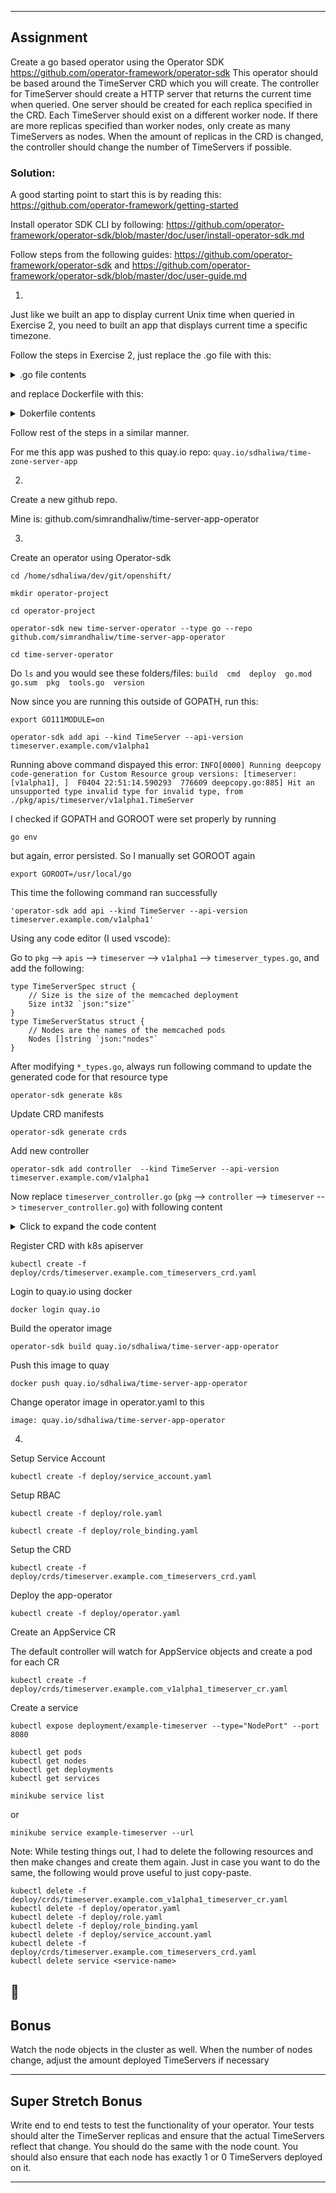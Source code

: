 
-------------
## Assignment
Create a go based operator using the Operator SDK https://github.com/operator-framework/operator-sdk
This operator should be based around the TimeServer CRD which you will create.
The controller for TimeServer should create a HTTP server that returns the current time when queried.
One server should be created for each replica specified in the CRD. Each TimeServer should exist on a different
worker node. If there are more replicas specified than worker nodes, only create as many TimeServers as nodes.
When the amount of replicas in the CRD is changed, the controller should change the number of TimeServers if possible.

### Solution:
A good starting point to start this is by reading this:
https://github.com/operator-framework/getting-started

Install operator SDK CLI by following:
https://github.com/operator-framework/operator-sdk/blob/master/doc/user/install-operator-sdk.md

Follow steps from the following guides:
https://github.com/operator-framework/operator-sdk and
https://github.com/operator-framework/operator-sdk/blob/master/doc/user-guide.md

1.
Just like we built an app to display current Unix time when queried in Exercise 2, you need to built an app that displays current time a specific timezone.

Follow the steps in Exercise 2, just replace the .go file with this:
<details>
	<summary>.go file contents</summary>
		
		// name of file: TimeZoneListenAndServe.go
		package main

		import (
			"fmt"
			"io/ioutil"
			"log"
			"net/http"
			"strings"
			"time"
		)

		// Get a list of valid timezones. See this link for help:
		// https://stackoverflow.com/questions/40120056/get-a-list-of-valid-time-zones-in-go
		var zoneDirs = []string{
			// Update path according to your OS
			"/usr/share/zoneinfo/",
			"/usr/share/lib/zoneinfo/",
			"/usr/lib/locale/TZ/",
		}

		var zoneDir string
		var listLocale []string

		func readFile(path string) {
			files, _ := ioutil.ReadDir(zoneDir + path)
			for _, f := range files {
				if f.Name() != strings.ToUpper(f.Name()[:1])+f.Name()[1:] {
					continue
				}
				if f.IsDir() {
					readFile(path + "/" + f.Name())
				} else {
					localeVal := (path + "/" + f.Name())[1:]
					_, err := time.LoadLocation(localeVal)
					if err != nil {
						log.Fatal(err)
					}
					listLocale = append(listLocale, localeVal)
					// fmt.Println((path + "/" + f.Name())[1:])
				}
			}
		}

		func servingHandler(locale string) func(http.ResponseWriter, *http.Request) {
			return func(w http.ResponseWriter, r *http.Request) {
				loc, err := time.LoadLocation(locale)
				if err != nil {
					log.Fatal(err)
				}
				fmt.Fprint(w, "Time time is "+time.Now().In(loc).Format("2006-01-02 15:04:05 PM"))
			}
		}

		func timeHandler(w http.ResponseWriter, r *http.Request) {
			fmt.Fprintf(w, "Select one of the folowing timezones and add that to end of query string\n")
			for _, val := range listLocale {
				fmt.Fprintf(w, "%s\n", val)
			}
		}

		// main function: new http server program, listening on port 80,
		// to return time (epoch) when queried
		func main() {
			for _, zoneDir = range zoneDirs {
				readFile("")
			}

			http.HandleFunc("/", timeHandler)
			for _, val := range listLocale {
				http.HandleFunc("/"+val, servingHandler(val))
			}
			fmt.Println("Application connecting to port 8080...")
			log.Fatal(http.ListenAndServe(":8080", nil))
		}

</details>

and replace Dockerfile with this:

<details>
	<summary>Dokerfile contents</summary>

		FROM golang:1.12 AS GOAPP
		WORKDIR /src/
		COPY TimeZoneListenAndServe.go main.go
		RUN go build -o app .
		FROM fedora
		WORKDIR /exec/
		COPY --from=GOAPP /src/app .
		ENTRYPOINT ["./app"]
		EXPOSE 8080	

</details>	

Follow rest of the steps in a similar manner.

For me this app was pushed to this quay.io repo: `quay.io/sdhaliwa/time-zone-server-app`

2. 
Create a new github repo. 

Mine is: github.com/simrandhaliw/time-server-app-operator

3. 

Create an operator using Operator-sdk

```
cd /home/sdhaliwa/dev/git/openshift/

mkdir operator-project

cd operator-project

operator-sdk new time-server-operator --type go --repo github.com/simrandhaliw/time-server-app-operator

cd time-server-operator
```
Do `ls` and you would see these folders/files: `build  cmd  deploy  go.mod  go.sum  pkg  tools.go  version`

Now since you are running this outside of GOPATH, run this:
```
export GO111MODULE=on
``` 

```
operator-sdk add api --kind TimeServer --api-version timeserver.example.com/v1alpha1
```
Running above command dispayed this error:
`INFO[0000] Running deepcopy code-generation for Custom Resource group versions: [timeserver:[v1alpha1], ] 
F0404 22:51:14.590293  776609 deepcopy.go:885] Hit an unsupported type invalid type for invalid type, from ./pkg/apis/timeserver/v1alpha1.TimeServer`

I checked if GOPATH and GOROOT were set properly by running 

```
go env
```

but again, error persisted. So I manually set GOROOT again

```
export GOROOT=/usr/local/go
```

This time the following command ran successfully
```
'operator-sdk add api --kind TimeServer --api-version timeserver.example.com/v1alpha1' 
```

Using any code editor (I used vscode):

Go to `pkg` --> `apis` --> `timeserver` --> `v1alpha1` --> `timeserver_types.go`, and add the following:

```
type TimeServerSpec struct {
	// Size is the size of the memcached deployment
	Size int32 `json:"size"`
}
type TimeServerStatus struct {
	// Nodes are the names of the memcached pods
	Nodes []string `json:"nodes"`
}
```	

After modifying `*_types.go`, always run following command to update the generated code for that resource type
```
operator-sdk generate k8s
```

Update CRD manifests
```
operator-sdk generate crds
```

Add new controller 
```
operator-sdk add controller  --kind TimeServer --api-version timeserver.example.com/v1alpha1
```

Now replace `timeserver_controller.go` (`pkg` --> `controller` --> `timeserver` --> `timeserver_controller.go`) with following content

<details>
 <summary>Click to expand the code content</summary>
		
		package timeserver

		import (
			"context"
			"fmt"
			"reflect"

			timeserverv1alpha1 "github.com/simrandhaliw/time-server-app-operator/pkg/apis/timeserver/v1alpha1"

			appsv1 "k8s.io/api/apps/v1"
			corev1 "k8s.io/api/core/v1"
			"k8s.io/apimachinery/pkg/api/errors"
			metav1 "k8s.io/apimachinery/pkg/apis/meta/v1"
			"k8s.io/apimachinery/pkg/runtime"
			"k8s.io/apimachinery/pkg/types"
			"k8s.io/apimachinery/pkg/util/intstr"
			"sigs.k8s.io/controller-runtime/pkg/client"
			"sigs.k8s.io/controller-runtime/pkg/controller"
			"sigs.k8s.io/controller-runtime/pkg/controller/controllerutil"
			"sigs.k8s.io/controller-runtime/pkg/handler"
			logf "sigs.k8s.io/controller-runtime/pkg/log"
			"sigs.k8s.io/controller-runtime/pkg/manager"
			"sigs.k8s.io/controller-runtime/pkg/reconcile"
			"sigs.k8s.io/controller-runtime/pkg/source"
		)

		var log = logf.Log.WithName("controller_timeserver")

		/**
		* USER ACTION REQUIRED: This is a scaffold file intended for the user to modify with their own Controller
		* business logic.  Delete these comments after modifying this file.*
			*/

		// Add creates a new TimeServer Controller and adds it to the Manager. The Manager will set fields on the Controller
		// and Start it when the Manager is Started.
		func Add(mgr manager.Manager) error {
			return add(mgr, newReconciler(mgr))
		}

		// newReconciler returns a new reconcile.Reconciler
		func newReconciler(mgr manager.Manager) reconcile.Reconciler {
			return &ReconcileTimeServer{client: mgr.GetClient(), scheme: mgr.GetScheme()}
		}

		// add adds a new Controller to mgr with r as the reconcile.Reconciler
		func add(mgr manager.Manager, r reconcile.Reconciler) error {
			// Create a new controller
			c, err := controller.New("timeserver-controller", mgr, controller.Options{Reconciler: r})
			if err != nil {
				return err
			}

			// Watch for changes to primary resource TimeServer
			err = c.Watch(&source.Kind{Type: &timeserverv1alpha1.TimeServer{}}, &handler.EnqueueRequestForObject{})
			if err != nil {
				return err
			}

			// TODO(user): Modify this to be the types you create that are owned by the primary resource
			// Watch for changes to secondary resource Pods and requeue the owner TimeServer
			err = c.Watch(&source.Kind{Type: &appsv1.Deployment{}}, &handler.EnqueueRequestForOwner{
				IsController: true,
				OwnerType:    &timeserverv1alpha1.TimeServer{},
			})
			if err != nil {
				return err
			}

			return nil
		}

		// blank assignment to verify that ReconcileTimeServer implements reconcile.Reconciler
		var _ reconcile.Reconciler = &ReconcileTimeServer{}

		// ReconcileTimeServer reconciles a TimeServer object
		type ReconcileTimeServer struct {
			// TODO: Clarify the split client
			// This client, initialized using mgr.Client() above, is a split client
			// that reads objects from the timeserver and writes to the apiserver
			client client.Client
			scheme *runtime.Scheme
		}

		// Reconcile reads that state of the cluster for a TimeServer object and makes changes based on the state read
		// and what is in the TimeServer.Spec
		// TODO(user): Modify this Reconcile function to implement your Controller logic.  This example creates
		// a TimeServer Deployment for each TimeServer CR
		// Note:
		// The Controller will requeue the Request to be processed again if the returned error is non-nil or
		// Result.Requeue is true, otherwise upon completion it will remove the work from the queue.
		func (r *ReconcileTimeServer) Reconcile(request reconcile.Request) (reconcile.Result, error) {
			reqLogger := log.WithValues("Request.Namespace", request.Namespace, "Request.Name", request.Name)
			reqLogger.Info("Reconciling TimeServer")

			// Fetch the TimeServer instance
			timeserver := &timeserverv1alpha1.TimeServer{}
			err := r.client.Get(context.TODO(), request.NamespacedName, timeserver)
			if err != nil {
				if errors.IsNotFound(err) {
					// Request object not found, could have been deleted after reconcile request.
					// Owned objects are automatically garbage collected. For additional cleanup logic use finalizers.
					// Return and don't requeue
					reqLogger.Info("TimeServer resource not found. Ignoring since object must be deleted")
					return reconcile.Result{}, nil
				}
				// Error reading the object - requeue the request.
				reqLogger.Error(err, "Failed to get TimeServer")
				return reconcile.Result{}, err
			}

			// Check if the deployment already exists, if not create a new one
			deploymentFound := &appsv1.Deployment{}
			err = r.client.Get(context.TODO(), types.NamespacedName{Name: timeserver.Name, Namespace: timeserver.Namespace}, deploymentFound)
			if err != nil && errors.IsNotFound(err) {
				// Define a new deployment
				dep := r.deploymentForTimeServer(timeserver)
				reqLogger.Info("Creating a new Deployment", "Deployment.Namespace", dep.Namespace, "Deployment.Name", dep.Name)
				err = r.client.Create(context.TODO(), dep)
				if err != nil {
					reqLogger.Error(err, "Failed to create new Deployment", "Deployment.Namespace", dep.Namespace, "Deployment.Name", dep.Name)
					return reconcile.Result{}, err
				}
				// Deployment created successfully - return and requeue
				return reconcile.Result{Requeue: true}, nil
			} else if err != nil {
				reqLogger.Error(err, "Failed to get Deployment")
				return reconcile.Result{}, err
			}

			// Check if the service already exists, if not create a new one
			serviceFound := &corev1.Service{}
			err = r.client.Get(context.TODO(), types.NamespacedName{Name: timeserver.Name, Namespace: timeserver.Namespace}, serviceFound)
			if err != nil && errors.IsNotFound(err) {
				// Define a new service
				ser := r.serviceForTimeServer(timeserver)
				reqLogger.Info("Creating a new Deployment", "Deployment.Namespace", ser.Namespace, "Deployment.Name", ser.Name)
				err = r.client.Create(context.TODO(), ser)
				if err != nil {
					reqLogger.Error(err, "Failed to create new Deployment", "Deployment.Namespace", ser.Namespace, "Deployment.Name", ser.Name)
					return reconcile.Result{}, err
				}
				// Deployment created successfully - return and requeue
				return reconcile.Result{Requeue: true}, nil
			} else if err != nil {
				reqLogger.Error(err, "Failed to get Deployment")
				return reconcile.Result{}, err
			}

			// Ensure the deployment size is the same as the spec
			size := timeserver.Spec.Size
			if *deploymentFound.Spec.Replicas != size {
				deploymentFound.Spec.Replicas = &size
				err = r.client.Update(context.TODO(), deploymentFound)
				if err != nil {
					reqLogger.Error(err, "Failed to update Deployment", "Deployment.Namespace", deploymentFound.Namespace, "Deployment.Name", deploymentFound.Name)
					return reconcile.Result{}, err
				}
				// Spec updated - return and requeue
				return reconcile.Result{Requeue: true}, nil
			}

			// Update the TimeServer status with the pod names
			// List the pods for this timeserver's deployment
			podList := &corev1.PodList{}
			listOpts := []client.ListOption{
				client.InNamespace(timeserver.Namespace),
				client.MatchingLabels(labelsForTimeServer(timeserver.Name)),
			}
			if err = r.client.List(context.TODO(), podList, listOpts...); err != nil {
				reqLogger.Error(err, "Failed to list pods", "TimeServer.Namespace", timeserver.Namespace, "TimeServer.Name", timeserver.Name)
				return reconcile.Result{}, err
			}
			podNames := getPodNames(podList.Items)

			// Update status.Nodes if needed
			if !reflect.DeepEqual(podNames, timeserver.Status.Nodes) {
				timeserver.Status.Nodes = podNames
				err := r.client.Status().Update(context.TODO(), timeserver)
				if err != nil {
					reqLogger.Error(err, "Failed to update TimeServer status")
					return reconcile.Result{}, err
				}
			}

			return reconcile.Result{}, nil
		}

		// deploymentForTimeServer returns a timeserver Deployment object
		func (r *ReconcileTimeServer) deploymentForTimeServer(m *timeserverv1alpha1.TimeServer) *appsv1.Deployment {
			ls := labelsForTimeServer(m.Name)
			replicas := m.Spec.Size

			dep := &appsv1.Deployment{
				ObjectMeta: metav1.ObjectMeta{
					Name:      m.Name,
					Namespace: m.Namespace,
				},
				Spec: appsv1.DeploymentSpec{
					Replicas: &replicas,
					Selector: &metav1.LabelSelector{
						MatchLabels: ls,
					},
					Template: corev1.PodTemplateSpec{
						ObjectMeta: metav1.ObjectMeta{
							Labels: ls,
						},
						Spec: corev1.PodSpec{
							Containers: []corev1.Container{{
								Image: "quay.io/sdhaliwa/time-zone-server-app",
								Name:  "timeserver",
								Ports: []corev1.ContainerPort{{
									ContainerPort: 11211,
									Name:          "timeserver",
								}},
							}},
						},
					},
				},
			}
			// Set TimeServer instance as the owner and controller of Deployment
			err := controllerutil.SetControllerReference(m, dep, r.scheme)
			if err != nil {
				log.Error(err, fmt.Sprintf("Error when trying to set TimeServer instance as the owner and controller of Deployment"))
			}
			return dep
		}

		// serviceForTimeServer returns a timeserver Sevice object
		func (r *ReconcileTimeServer) serviceForTimeServer(m *timeserverv1alpha1.TimeServer) *corev1.Service {
			ls := labelsForTimeServer(m.Name)

			ser := &corev1.Service{
				TypeMeta: metav1.TypeMeta{
					APIVersion: "v1",
					Kind:       "Service",
				},
				ObjectMeta: metav1.ObjectMeta{
					Name:      "service-" + m.Name,
					Namespace: m.Namespace,
					Labels:    ls,
				},
				Spec: corev1.ServiceSpec{
					Type:     corev1.ServiceTypeClusterIP,
					Selector: ls,
					Ports: []corev1.ServicePort{
						{
							Name:       "http",
							Port:       8080,
							TargetPort: intstr.FromInt(8080),
						},
					},
				},
			}
			// Set TimeServer instance as the owner and controller of Service
			err := controllerutil.SetControllerReference(m, ser, r.scheme)
			if err != nil {
				log.Error(err, fmt.Sprintf("Error when trying to set TimeServer instance as the owner and controller of Service"))
			}
			return ser
		}

		// labelsForTimeServer returns the labels for selecting the resources
		// belonging to the given timeserver CR name.
		func labelsForTimeServer(name string) map[string]string {
			return map[string]string{"app": "timeserver", "timeserver_cr": name}
		}

		// getPodNames returns the pod names of the array of pods passed in
		func getPodNames(pods []corev1.Pod) []string {
			var podNames []string
			for _, pod := range pods {
				podNames = append(podNames, pod.Name)
			}
			return podNames
		}
		
</details>


Register CRD with k8s apiserver
```
kubectl create -f deploy/crds/timeserver.example.com_timeservers_crd.yaml
```

Login to quay.io using docker
```
docker login quay.io
```

Build the operator image 
```
operator-sdk build quay.io/sdhaliwa/time-server-app-operator
```

Push this image to quay
```
docker push quay.io/sdhaliwa/time-server-app-operator
```

Change operator image in operator.yaml to this
```
image: quay.io/sdhaliwa/time-server-app-operator
```
4.

Setup Service Account
```
kubectl create -f deploy/service_account.yaml
```

Setup RBAC
```
kubectl create -f deploy/role.yaml
```
```
kubectl create -f deploy/role_binding.yaml
```

Setup the CRD
```
kubectl create -f deploy/crds/timeserver.example.com_timeservers_crd.yaml
```

Deploy the app-operator
```
kubectl create -f deploy/operator.yaml
```

Create an AppService CR

The default controller will watch for AppService objects and create a pod for each CR
```
kubectl create -f deploy/crds/timeserver.example.com_v1alpha1_timeserver_cr.yaml
```

Create a service
```
kubectl expose deployment/example-timeserver --type="NodePort" --port 8080
```

```
kubectl get pods
kubectl get nodes
kubectl get deployments
kubectl get services
```
```
minikube service list
```
or 
```
minikube service example-timeserver --url
```

Note: While testing things out, I had to delete the following resources and then make changes and create them again. Just in case you want to do the same, the following would prove useful to just copy-paste.
```
kubectl delete -f deploy/crds/timeserver.example.com_v1alpha1_timeserver_cr.yaml
kubectl delete -f deploy/operator.yaml
kubectl delete -f deploy/role.yaml
kubectl delete -f deploy/role_binding.yaml
kubectl delete -f deploy/service_account.yaml
kubectl delete -f deploy/crds/timeserver.example.com_timeservers_crd.yaml
kubectl delete service <service-name>
```
 :metal:
-------------
## Bonus
Watch the node objects in the cluster as well. When the number of nodes change, adjust the amount deployed TimeServers
if necessary

-------------
## Super Stretch Bonus
Write end to end tests to test the functionality of your operator. Your tests should alter the TimeServer replicas
and ensure that the actual TimeServers reflect that change. You should do the same with the node count. You should
also ensure that each node has exactly 1 or 0 TimeServers deployed on it.

-------------
